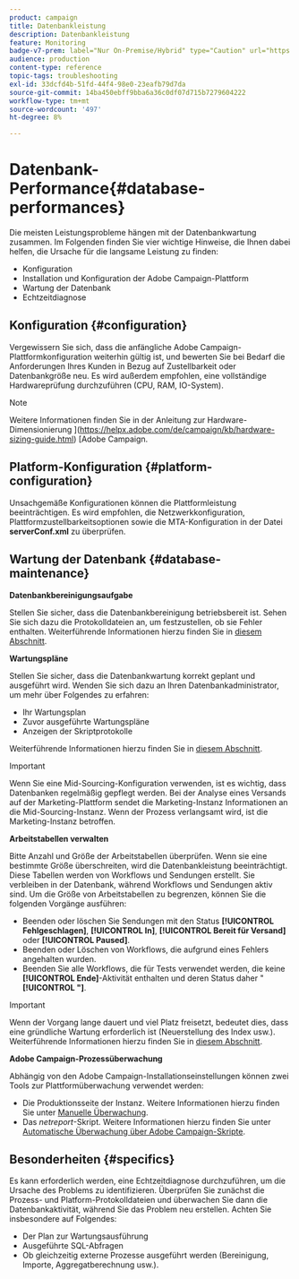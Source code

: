 ```yaml
---
product: campaign
title: Datenbankleistung
description: Datenbankleistung
feature: Monitoring
badge-v7-prem: label="Nur On-Premise/Hybrid" type="Caution" url="https://experienceleague.adobe.com/docs/campaign-classic/using/installing-campaign-classic/architecture-and-hosting-models/hosting-models-lp/hosting-models.html?lang=de" tooltip="Gilt nur für Hybrid- und On-Premise-Bereitstellungen"
audience: production
content-type: reference
topic-tags: troubleshooting
exl-id: 33dcfd4b-51fd-44f4-98e0-23eafb79d7da
source-git-commit: 14ba450ebff9bba6a36c0df07d715b7279604222
workflow-type: tm+mt
source-wordcount: '497'
ht-degree: 8%

---
```


# Datenbank-Performance{#database-performances}



Die meisten Leistungsprobleme hängen mit der Datenbankwartung zusammen. Im Folgenden finden Sie vier wichtige Hinweise, die Ihnen dabei helfen, die Ursache für die langsame Leistung zu finden:

* Konfiguration
* Installation und Konfiguration der Adobe Campaign-Plattform
* Wartung der Datenbank
* Echtzeitdiagnose

## Konfiguration {#configuration}

Vergewissern Sie sich, dass die anfängliche Adobe Campaign-Plattformkonfiguration weiterhin gültig ist, und bewerten Sie bei Bedarf die Anforderungen Ihres Kunden in Bezug auf Zustellbarkeit oder Datenbankgröße neu. Es wird außerdem empfohlen, eine vollständige Hardwareprüfung durchzuführen (CPU, RAM, IO-System).

>[!NOTE]
>
>Weitere Informationen finden Sie in der Anleitung zur Hardware-Dimensionierung ](https://helpx.adobe.com/de/campaign/kb/hardware-sizing-guide.html) [Adobe Campaign.

## Platform-Konfiguration {#platform-configuration}

Unsachgemäße Konfigurationen können die Plattformleistung beeinträchtigen. Es wird empfohlen, die Netzwerkkonfiguration, Plattformzustellbarkeitsoptionen sowie die MTA-Konfiguration in der Datei **serverConf.xml** zu überprüfen.

## Wartung der Datenbank {#database-maintenance}

**Datenbankbereinigungsaufgabe**

Stellen Sie sicher, dass die Datenbankbereinigung betriebsbereit ist. Sehen Sie sich dazu die Protokolldateien an, um festzustellen, ob sie Fehler enthalten. Weiterführende Informationen hierzu finden Sie in [diesem Abschnitt](../../production/using/database-cleanup-workflow.md).

**Wartungspläne**

Stellen Sie sicher, dass die Datenbankwartung korrekt geplant und ausgeführt wird. Wenden Sie sich dazu an Ihren Datenbankadministrator, um mehr über Folgendes zu erfahren:

* Ihr Wartungsplan
* Zuvor ausgeführte Wartungspläne
* Anzeigen der Skriptprotokolle

Weiterführende Informationen hierzu finden Sie in [diesem Abschnitt](../../production/using/recommendations.md).

>[!IMPORTANT]
>
>Wenn Sie eine Mid-Sourcing-Konfiguration verwenden, ist es wichtig, dass Datenbanken regelmäßig gepflegt werden. Bei der Analyse eines Versands auf der Marketing-Plattform sendet die Marketing-Instanz Informationen an die Mid-Sourcing-Instanz. Wenn der Prozess verlangsamt wird, ist die Marketing-Instanz betroffen.

**Arbeitstabellen verwalten**

Bitte Anzahl und Größe der Arbeitstabellen überprüfen. Wenn sie eine bestimmte Größe überschreiten, wird die Datenbankleistung beeinträchtigt. Diese Tabellen werden von Workflows und Sendungen erstellt. Sie verbleiben in der Datenbank, während Workflows und Sendungen aktiv sind. Um die Größe von Arbeitstabellen zu begrenzen, können Sie die folgenden Vorgänge ausführen:

* Beenden oder löschen Sie Sendungen mit den Status **[!UICONTROL Fehlgeschlagen]**, **[!UICONTROL In]**, **[!UICONTROL Bereit für Versand]** oder **[!UICONTROL Paused]**.
* Beenden oder Löschen von Workflows, die aufgrund eines Fehlers angehalten wurden.
* Beenden Sie alle Workflows, die für Tests verwendet werden, die keine **[!UICONTROL Ende]**-Aktivität enthalten und deren Status daher &quot;**[!UICONTROL &quot;]**.

>[!IMPORTANT]
>
>Wenn der Vorgang lange dauert und viel Platz freisetzt, bedeutet dies, dass eine gründliche Wartung erforderlich ist (Neuerstellung des Index usw.). Weiterführende Informationen hierzu finden Sie in [diesem Abschnitt](../../production/using/recommendations.md).

**Adobe Campaign-Prozessüberwachung**

Abhängig von den Adobe Campaign-Installationseinstellungen können zwei Tools zur Plattformüberwachung verwendet werden:

* Die Produktionsseite der Instanz. Weitere Informationen hierzu finden Sie unter [Manuelle Überwachung](../../production/using/monitoring-processes.md#manual-monitoring).
* Das *netreport*-Skript. Weitere Informationen hierzu finden Sie unter [Automatische Überwachung über Adobe Campaign-Skripte](../../production/using/monitoring-processes.md#automatic-monitoring-via-adobe-campaign-scripts).

## Besonderheiten {#specifics}

Es kann erforderlich werden, eine Echtzeitdiagnose durchzuführen, um die Ursache des Problems zu identifizieren. Überprüfen Sie zunächst die Prozess- und Platform-Protokolldateien und überwachen Sie dann die Datenbankaktivität, während Sie das Problem neu erstellen. Achten Sie insbesondere auf Folgendes:

* Der Plan zur Wartungsausführung
* Ausgeführte SQL-Abfragen
* Ob gleichzeitig externe Prozesse ausgeführt werden (Bereinigung, Importe, Aggregatberechnung usw.).
